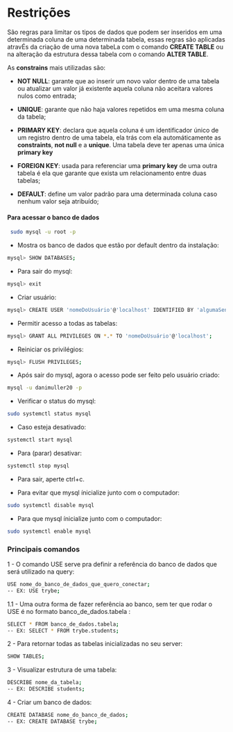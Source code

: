 # Restrições

São regras para limitar os tipos de dados que podem ser inseridos em uma determinada coluna de uma determinada tabela, essas regras são aplicadas atravÉs da criação de uma nova tabeLa com o comando **CREATE TABLE** ou na alteração da estrutura dessa tabela com o comando **ALTER TABLE**.

As **constrains** mais utilizadas são:

* **NOT NULL**: garante que ao inserir um novo valor dentro de uma tabela ou atualizar um valor já existente aquela coluna não aceitara valores nulos como entrada;

* **UNIQUE**: garante que não haja valores repetidos em uma mesma coluna da tabela;

* **PRIMARY KEY**: declara que aquela coluna é um identificador único de um registro dentro de uma tabela, ela trás com ela automáticamente as **constraints**, **not null** e a  **unique**. Uma tabela deve ter apenas uma única **primary key**

* **FOREIGN KEY**: usada para referenciar uma **primary key** de uma outra tabela é ela que garante que exista um relacionamento entre duas tabelas;

* **DEFAULT**: define um valor padrão para uma determinada coluna caso nenhum valor seja atribuído;

#### Para acessar o banco de dados

```sh
 sudo mysql -u root -p 
```
* Mostra os banco de dados que estão por default dentro da instalação:
```sh
mysql> SHOW DATABASES; 
```

* Para sair do mysql:

```sh
mysql> exit
```

* Criar usuário:

```sh
mysql> CREATE USER 'nomeDoUsuário'@'localhost' IDENTIFIED BY 'algumaSenha';
```

* Permitir acesso a todas as tabelas:
```sh
mysql> GRANT ALL PRIVILEGES ON *.* TO 'nomeDoUsuário'@'localhost';
```

* Reiniciar os privilégios:
```sh
mysql> FLUSH PRIVILEGES;
```

* Após sair do mysql, agora o acesso pode ser feito pelo usuário criado:
```sh
mysql -u danimuller20 -p  
```

* Verificar o status do mysql:
```sh
sudo systemctl status mysql
```

* Caso esteja desativado:
```sh
systemctl start mysql
```

* Para (parar) desativar:
```sh
systemctl stop mysql
```

* Para sair, aperte ctrl+c.

* Para evitar que mysql ínicialize junto com o computador:
```sh
sudo systemctl disable mysql
```

* Para que mysql ínicialize junto com o computador:
```sh
sudo systemctl enable mysql
```

### Principais comandos

1 - O comando USE serve pra definir a referência do banco de dados que será utilizado na query:

```sh
USE nome_do_banco_de_dados_que_quero_conectar;
-- EX: USE trybe;
```

1.1 - Uma outra forma de fazer referência ao banco, sem ter que rodar o USE é no formato banco_de_dados.tabela :

```sh
SELECT * FROM banco_de_dados.tabela;
-- EX: SELECT * FROM trybe.students;
```

2 - Para retornar todas as tabelas inicializadas no seu server:

```sh
SHOW TABLES;
```

3 - Visualizar estrutura de uma tabela:

```sh
DESCRIBE nome_da_tabela;
-- EX: DESCRIBE students;
```

4 - Criar um banco de dados:

```sh
CREATE DATABASE nome_do_banco_de_dados;
-- EX: CREATE DATABASE trybe;
```